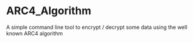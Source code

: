 # ARC4_Algorithm
A simple command line tool to encrypt / decrypt some data using the well known ARC4 algorithm
